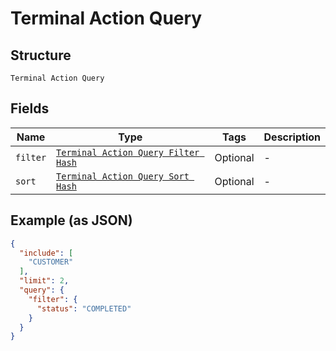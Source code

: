 
# Terminal Action Query

## Structure

`Terminal Action Query`

## Fields

| Name | Type | Tags | Description |
|  --- | --- | --- | --- |
| `filter` | [`Terminal Action Query Filter Hash`](../../doc/models/terminal-action-query-filter.md) | Optional | - |
| `sort` | [`Terminal Action Query Sort Hash`](../../doc/models/terminal-action-query-sort.md) | Optional | - |

## Example (as JSON)

```json
{
  "include": [
    "CUSTOMER"
  ],
  "limit": 2,
  "query": {
    "filter": {
      "status": "COMPLETED"
    }
  }
}
```

